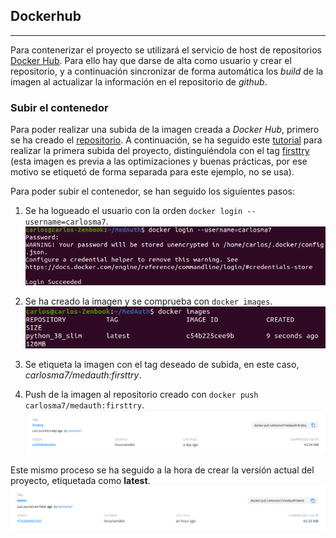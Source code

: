## Dockerhub

---

Para contenerizar el proyecto se utilizará el servicio de host de repositorios [Docker Hub](https://hub.docker.com/). Para ello hay que darse de alta como usuario y crear el repositorio, y a continuación sincronizar de forma automática los *build* de la imagen al actualizar la información en el repositorio de *github*.

### Subir el contenedor

Para poder realizar una subida de la imagen creada a *Docker Hub*, primero se ha creado el [repositorio](https://hub.docker.com/r/carlosma7/medauth). A continuación, se ha seguido este [tutorial](https://ropenscilabs.github.io/r-docker-tutorial/04-Dockerhub.html) para realizar la primera subida del proyecto, distinguiéndola con el tag [firsttry](https://hub.docker.com/layers/carlosma7/medauth/firsttry/images/sha256-ed008bded4ee57521e3b1f8b381ec8dbba52ce13728eb16e21037d497c3f8050) (esta imagen es previa a las optimizaciones y buenas prácticas, por ese motivo se etiquetó de forma separada para este ejemplo, no se usa).

Para poder subir el contenedor, se han seguido los siguientes pasos:

1. Se ha logueado el usuario con la orden ```docker login --username=carlosma7```.
![Login Docker Hub](../img/login_hub.png "Login Docker Hub")

2. Se ha creado la imagen y se comprueba con ```docker images```.
![Imagen Docker](../img/docker_image_created.png "Imagen Docker")

3. Se etiqueta la imagen con el tag deseado de subida, en este caso, *carlosma7/medauth:firsttry*.

4. Push de la imagen al repositorio creado con ```docker push carlosma7/medauth:firsttry```.
![Imagen firsttry](../img/docker_hub_firsttry.png "Imagen firsttry")

Este mismo proceso se ha seguido a la hora de crear la versión actual del proyecto, etiquetada como **latest**.
![Imagen latest](../img/docker_hub_latest.png "Imagen latests")
